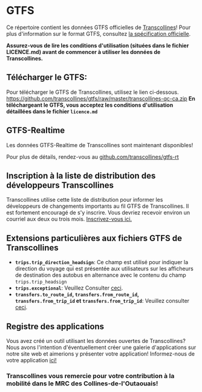 # GTFS
Ce répertoire contient les données GTFS officielles de [Transcollines](https://www.transcollines.ca/)!
Pour plus d'information sur le format GTFS, consultez [la spécification officielle](https://github.com/google/transit/blob/master/gtfs/spec/en/README.md).

**Assurez-vous de lire les conditions d'utilisation (situées dans le fichier LICENCE.md) avant de commencer à utiliser les données de Transcollines.**

## Télécharger le GTFS:
Pour télécharger le GTFS de Transcollines, utilisez le lien ci-dessous.
https://github.com/transcollines/gtfs/raw/master/transcollines-qc-ca.zip
**En téléchargeant le GTFS, vous acceptez les conditions d'utilisation détaillées dans le fichier `licence.md`**
## GTFS-Realtime
Les données GTFS-Realtime de Transcollines sont maintenant disponibles!

Pour plus de détails, rendez-vous au [github.com/transcollines/gtfs-rt](https://github.com/transcollines/gtfs-rt)
## Inscription à la liste de distribution des développeurs Transcollines
Transcollines utilise cette liste de distribution pour informer les développeurs de changements importants au fil GTFS de Transcollines. Il est fortement encouragé de s'y inscrire. Vous devriez recevoir environ un courriel aux deux ou trois mois.
[Inscrivez-vous ici.](https://forms.office.com/Pages/ResponsePage.aspx?id=E7Fe_cNXKEamfise0d6K-7z88p3eAzZIns4uRERv9ZRUNFRTMVM0OFo1NjhMR0ZINEhFUDdVQzU2Uy4u)
## Extensions particulières aux fichiers GTFS de Transcollines
* **`trips.trip_direction_headsign`**: Ce champ est utilisé pour indiquer la direction du voyage qui est présentée aux utilisateurs sur les afficheurs de destination des autobus en alternance avec le contenu du champ `trips.trip_headsign`
* **`trips.exceptional`**: Veuillez Consulter [ceci](https://developers.google.com/transit/gtfs/reference/gtfs-extensions#trips.txt).
* **`transfers.to_route_id`, `transfers.from_route_id`, `transfers.from_trip_id` et `transfers.from_trip_id`**: Veuillez consulter [ceci](https://developers.google.com/transit/gtfs/reference/gtfs-extensions#TripToTripTransfers).
## Registre des applications
Vous avez créé un outil utilisant les données ouvertes de Transcollines? Nous avons l'intention d'éventuellement créer une galerie d'applications sur notre site web et aimerions y présenter votre application! Informez-nous de votre application [ici!](https://forms.office.com/Pages/ResponsePage.aspx?id=E7Fe_cNXKEamfise0d6K-7z88p3eAzZIns4uRERv9ZRUMVk0Wko5VEhINlBNSjY1TkUwU0Y2N1FIQy4u)

### Transcollines vous remercie pour votre contribution à la mobilité dans le MRC des Collines-de-l'Outaouais!
